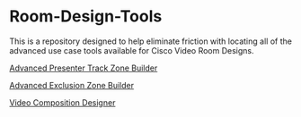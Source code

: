 # Room-Design-Tools
This is a repository designed to help eliminate friction with locating all of the advanced use case tools available for Cisco Video Room Designs.

[Advanced Presenter Track Zone Builder](https://ctg-tme.github.io/Advanced-Presenter-Track-Zoning)

[Advanced Exclusion Zone Builder](https://marklula.github.io/Advanced-Exclusion-Zone-Builder/)

[Video Composition Designer](https://marklula.github.io/Video-Composition-Designer/)

